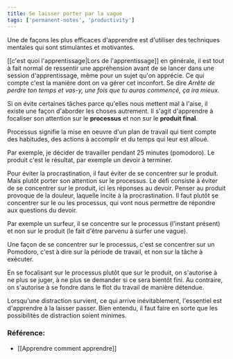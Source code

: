 ```yaml
---
title: Se laisser porter par la vague
tags: ['permanent-notes', 'productivity']
---
```


Une de façons les plus efficaces d'apprendre est d'utiliser des techniques mentales qui sont stimulantes et motivantes. 

[[c'est quoi l'apprentissage|Lors de l'apprentissage]] en générale, il est tout à fait normal de ressentir une appréhension avant de se lancer dans une session d'apprentissage, même pour un sujet qu'on apprécie. Ce qui compte c'est la manière dont on va gérer cet inconfort. Se dire _Arrête de perdre ton temps et vas-y, une fois que tu auras commencé, ça ira mieux_.

Si on évite certaines tâches parce qu'elles nous mettent mal à l'aise, il existe une façon d'aborder les choses autrement. Il s'agit d'apprendre à focaliser son attention sur le **processus** et non sur le **produit final**. 

Processus signifie la mise en oeuvre d'un plan de travail qui tient compte des habitudes, des actions à accomplir et du temps qui leur est alloué.

Par exemple, je décider de travailler pendant 25 minutes (pomodoro). Le produit c'est le résultat, par exemple un devoir à terminer. 

Pour éviter la procrastination, il faut éviter de se concentrer sur le produit. Mais plutôt porter son attention sur le processus. Le défi consiste à éviter de se concentrer sur le produit, ici les réponses au devoir. Penser au produit provoque de la douleur, laquelle incite à la procrastination. Il faut plutôt se concentrer sur le ou les processus, qui vont nous permettre de répondre aux questions du devoir. 

Par exemple un surfeur, il se concentre sur le processus (l'instant présent) et non sur le produit (le fait d'être parvenu à surfer une vague).

Une façon de se concentrer sur le processus, c'est se concentrer sur un Pomodoro, c'est à dire sur la période de travail, et non sur la tâche à exécuter. 

En se focalisant sur le processus plutôt que sur le produit, on s'autorise à ne plus se juger, à ne plus se demander si ce sera bientôt fini. Au contraire, on s'autorise à se fondre dans le flot du travail de manière détendue. 

Lorsqu'une distraction survient, ce qui arrive inévitablement, l'essentiel est d'apprendre à la laisser passer. Bien entendu, il faut faire en sorte que les possibilités de distraction soient minimes. 

### Référence: 
- [[Apprendre comment apprendre]]